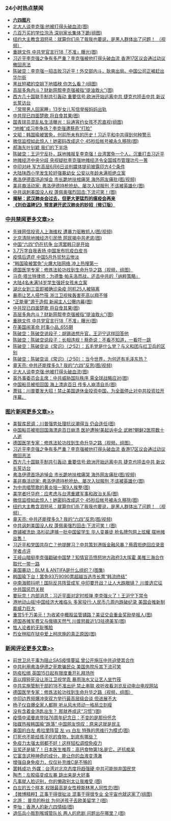 <div class="catlist">
<h3>24小时热点禁闻</h3>
<ul>
<li><b><a href="64photo" target="_blank">六四图片</a></b></li>
<li><a href="https://github.com/fqnews/bnews/blob/master/cbnews/20200607/1340997.md">北大人谈李克强:他被打得头破血流(图)</a></li>
<li><a href="https://github.com/fqnews/bnews/blob/master/comments/20200607/1340919.md">几百万买的学位泡汤 深圳家长集体下跪(组图)</a></li>
<li><a href="https://github.com/fqnews/bnews/blob/master/topimagenews/20200607/1341008.md">纽约大主教含泪怒吼：就算你们杀了我我也要说，是黑人群体出了问题！ （视频）</a></li>
<li><a href="https://github.com/fqnews/bnews/blob/master/cbnews/20200607/1341175.md">重磅文件 中共党官言行18「不准」曝光(图)</a></li>
<li><a href="https://github.com/fqnews/bnews/blob/master/topimagenews/20200607/1341233.md">习近平李克强之争有多严重？李克强被他打得头破血流 香港17区议会通过动议撤回恶法</a></li>
<li><a href="https://github.com/fqnews/bnews/blob/master/cbnews/20200607/1340932.md">陈破空：李克强一招击败习近平！外交部内斗，耿爽出局。中国公司正被赶出华尔街 </a></li>
<li><a href="https://github.com/fqnews/bnews/blob/master/cnnews/20200607/1341186.md">黑丝短裙的空姐下地插秧 你怎么看？(组图)</a></li>
<li><a href="https://github.com/fqnews/bnews/blob/master/cbnews/20200607/1341206.md">高层多角内斗？财新网帮李克强被指“提油救火”(图)</a></li>
<li><a href="https://github.com/fqnews/bnews/blob/master/topimagenews/20200607/1341208.md">西方几十国联手制共引轰动 重要信号:欧洲开始远离中共 捷克也抨击中共 新议长誓访台</a></li>
<li><a href="https://github.com/fqnews/bnews/blob/master/baitai/20200607/1340857.md">「常带男人回家睡」13岁女儿写信举报妈妈出轨</a></li>
<li><a href="https://github.com/fqnews/bnews/blob/master/cbnews/20200607/1341207.md">中共现已四面楚歌 将自食其果(图)</a></li>
<li><a href="https://github.com/fqnews/bnews/blob/master/sports/20200607/1341188.md">国青球员混乱私生活曝光：玩通宵约女孩不忍直视(组图)</a></li>
<li><a href="https://github.com/fqnews/bnews/blob/master/comments/20200607/1340994.md">“地摊”成习李争场？李克强遭蔡奇“打脸”</a></li>
<li><a href="https://github.com/fqnews/bnews/blob/master/cbnews/20200607/1340884.md">文昭：韩国瑜被罢免，创前所未有的历史！习近平和中共得到何种警示 </a></li>
<li><a href="https://github.com/fqnews/bnews/blob/master/topimagenews/20200607/1341078.md">微信监控如此惊人！她密码改成这个 45秒后帐号被永久移除(图)</a></li>
<li><a href="https://github.com/fqnews/bnews/blob/master/ssgc/20200607/1341274.md">郝海东叶钊颖 我们的下半场</a></li>
<li><a href="https://github.com/fqnews/bnews/blob/master/cbnews/20200607/1340859.md">陈破空：王沪宁反扑，踩地摊报复李克强！台湾罢免一个人，沉重打击习近平 </a></li>
<li><a href="https://github.com/fqnews/bnews/blob/master/headline/20200607/1341203.md">地摊经济中央分歧 央视疑批李克强地摊经济令全国城市管理功亏一篑</a></li>
<li><a href="https://github.com/fqnews/bnews/blob/master/baitai/20200607/1340877.md">中印对峙 军方高层6月6日谈判媒体提前披露印方4个条件</a></li>
<li><a href="https://github.com/fqnews/bnews/blob/master/cbnews/20200607/1340900.md">大陆陕西小学发生轮奸强暴幼女 公安以年龄未满拒绝立案</a></li>
<li><a href="https://github.com/fqnews/bnews/blob/master/topimagenews/20200607/1341168.md">弗洛伊德首场追悼会 市长跪地扶棺痛哭 海外网友痛批(图/视频)</a></li>
<li><a href="https://github.com/fqnews/bnews/blob/master/topimagenews/20200607/1341162.md">美非裔活动家: 弗洛伊德持枪抢劫、屡次入狱服刑 不该被英雄化(图)</a></li>
<li><a href="https://github.com/fqnews/bnews/blob/master/topimagenews/20200607/1340985.md">中共讽刺美国没人权 蓬佩奥强烈回击:下流可笑！(图)</a></li>
<li><b><a href="https://github.com/fqnews/bnews/blob/master/comments/20200211/1275071.md" target="_blank">揭秘：武汉肺炎会过去，但更大更猛烈的瘟疫会再来</a></b></li>
<li><b><a href="https://github.com/fqnews/bnews/blob/master/comments/20200207/1272816.md" target="_blank">《刘伯温碑记》预言避开武汉肺炎的妙招（修订版）</a></b></li>
</ul>
</div>

<div class="catlist">
<h3><a href="https://github.com/fqnews/bnews/blob/master/cbnews/" target="_blank">中共禁闻</a><span><a href="https://github.com/fqnews/bnews/blob/master/cbnews/" target="_blank" rel="nofollow">更多文章>></a></span></h3>
<ul>
<li><a href="https://github.com/fqnews/bnews/blob/master/cbnews/20200608/1341371.md" target="_blank">先锋网信投资人上海维权 遭暴力驱散抓人(图/视频)</a></li>
<li><a href="https://github.com/fqnews/bnews/blob/master/cbnews/20200608/1341361.md" target="_blank">北京清除地摊经济引民愤 网民揭中共老底(图)</a></li>
<li><a href="https://github.com/fqnews/bnews/blob/master/cbnews/20200607/1341293.md" target="_blank">中国“六四“仍在抗争 台湾罢韩只是开始</a></li>
<li><a href="https://github.com/fqnews/bnews/blob/master/cbnews/20200607/1341292.md" target="_blank">3.7万字自我表扬 中国发布抗疫白皮书</a></li>
<li><a href="https://github.com/fqnews/bnews/blob/master/cbnews/20200607/1341278.md" target="_blank">疫情后遗症 中国5月外贸愁云惨淡</a></li>
<li><a href="https://github.com/fqnews/bnews/blob/master/cbnews/20200607/1341276.md" target="_blank">“韩国瑜被罢免”火爆大陆网络 冲上热搜第一</a></li>
<li><a href="https://github.com/fqnews/bnews/blob/master/comments/20200607/783186.md" target="_blank">德国医学专家：修炼法轮功找到生命升华之路（视频，组图）</a></li>
<li><a href="https://github.com/fqnews/bnews/blob/master/cbnews/20200607/1340904.md" target="_blank">马克·塔兰特律师：为德鲁·帕夫洛而战，还击中共的「纳粹策略」</a></li>
<li><a href="https://github.com/fqnews/bnews/blob/master/cbnews/20200607/1341225.md" target="_blank">大陆4名未满14岁学生强奸女孩未立案</a></li>
<li><a href="https://github.com/fqnews/bnews/blob/master/cbnews/20200607/1341224.md" target="_blank">湖北女到三亚即被确诊染疫 同机25人被隔离</a></li>
<li><a href="https://github.com/fqnews/bnews/blob/master/cbnews/20200607/1341223.md" target="_blank">暴雨让艺人搭竹筏 浙江卫视挨轰害死高以翔不够</a></li>
<li><a href="https://github.com/fqnews/bnews/blob/master/cbnews/20200607/1341211.md" target="_blank">“正能量”源于造假 新闻主人公曝内幕(图)</a></li>
<li><a href="https://github.com/fqnews/bnews/blob/master/cbnews/20200607/1341207.md" target="_blank">中共现已四面楚歌 将自食其果(图)</a></li>
<li><a href="https://github.com/fqnews/bnews/blob/master/cbnews/20200607/1341206.md" target="_blank">高层多角内斗？财新网帮李克强被指“提油救火”(图)</a></li>
<li><a href="https://github.com/fqnews/bnews/blob/master/cbnews/20200607/1341175.md" target="_blank">重磅文件 中共党官言行18「不准」曝光(图)</a></li>
<li><a href="https://github.com/fqnews/bnews/blob/master/cbnews/20200607/1341120.md" target="_blank">在美国闹革命 时事小品_655期</a></li>
<li><a href="https://github.com/fqnews/bnews/blob/master/cbnews/20200607/1341019.md" target="_blank">陈破空：陈破空说段子：胡锡进想升官，王沪宁这样回答他</a></li>
<li><a href="https://github.com/fqnews/bnews/blob/master/cbnews/20200607/1341018.md" target="_blank">陈破空：陈破空说段子：长相违规！蔡奇说：不看不知道，一看吓一跳</a></li>
<li><a href="https://github.com/fqnews/bnews/blob/master/cbnews/20200607/1341017.md" target="_blank">陈破空：陈破空谈《常识》（之52）：五毛党是什么党？与义和团与红卫兵的区别</a></li>
<li><a href="https://github.com/fqnews/bnews/blob/master/cbnews/20200607/1341016.md" target="_blank">陈破空：陈破空谈《常识》（之50）：当今世界，为何还有毛泽东热？</a></li>
<li><a href="https://github.com/fqnews/bnews/blob/master/comments/20200607/1341003.md" target="_blank">章天亮: 中共还能撑多久? 我的“六四”反思(图/视频)</a></li>
<li><a href="https://github.com/fqnews/bnews/blob/master/cbnews/20200607/1340997.md" target="_blank">北大人谈李克强:他被打得头破血流(图)</a></li>
<li><a href="https://github.com/fqnews/bnews/blob/master/cbnews/20200607/1340996.md" target="_blank">英外事委员会主席：中共威胁国际秩序 需全球战略应对(图)</a></li>
<li><a href="https://github.com/fqnews/bnews/blob/master/cbnews/20200607/1340986.md" target="_blank">中国船员被拒回国 海上漂逾百日 传多人崩溃自杀(图)</a></li>
<li><a href="https://github.com/fqnews/bnews/blob/master/cbnews/20200607/1340982.md" target="_blank">萧铭：川普要发大招！禁止美国退休金投资中国，为全面停止对中共投资拉开序幕。</a></li>

</ul>
</div>
<div class="catlist">
<h3><a href="https://github.com/fqnews/bnews/blob/master/topimagenews/" target="_blank">图片新闻</a><span><a href="https://github.com/fqnews/bnews/blob/master/topimagenews/" target="_blank" rel="nofollow">更多文章>></a></span></h3>
<ul>
<li><a href="https://github.com/fqnews/bnews/blob/master/topimagenews/20200608/1341320.md" target="_blank">美智库民调：川普强势处理抗议潮得当 仍会连任(图)</a></li>
<li><a href="https://github.com/fqnews/bnews/blob/master/topimagenews/20200607/1341284.md" target="_blank">中国船员被拒回国海漂逾百日崩溃 医护遭殃!美起诉中企 武肺?朝鲜2医院数十人逝</a></li>
<li><a href="https://github.com/fqnews/bnews/blob/master/comments/20200607/783186.md" target="_blank">德国医学专家：修炼法轮功找到生命升华之路（视频，组图）</a></li>
<li><a href="https://github.com/fqnews/bnews/blob/master/topimagenews/20200607/1341233.md" target="_blank">习近平李克强之争有多严重？李克强被他打得头破血流 香港17区议会通过动议撤回恶法</a></li>
<li><a href="https://github.com/fqnews/bnews/blob/master/topimagenews/20200607/1341208.md" target="_blank">西方几十国联手制共引轰动 重要信号:欧洲开始远离中共 捷克也抨击中共 新议长誓访台</a></li>
<li><a href="https://github.com/fqnews/bnews/blob/master/topimagenews/20200607/1341168.md" target="_blank">弗洛伊德首场追悼会 市长跪地扶棺痛哭 海外网友痛批(图/视频)</a></li>
<li><a href="https://github.com/fqnews/bnews/blob/master/topimagenews/20200607/1341162.md" target="_blank">美非裔活动家: 弗洛伊德持枪抢劫、屡次入狱服刑 不该被英雄化(图)</a></li>
<li><a href="https://github.com/fqnews/bnews/blob/master/topimagenews/20200607/1341161.md" target="_blank">为中共唱赞歌的黄炎培一家9人挨整(图)</a></li>
<li><a href="https://github.com/fqnews/bnews/blob/master/topimagenews/20200607/1341090.md" target="_blank">美学者吁华府：应考虑与台湾重建军事和政治关系(图)</a></li>
<li><a href="https://github.com/fqnews/bnews/blob/master/topimagenews/20200607/1341078.md" target="_blank">微信监控如此惊人！她密码改成这个 45秒后帐号被永久移除(图)</a></li>
<li><a href="https://github.com/fqnews/bnews/blob/master/topimagenews/20200607/1341008.md" target="_blank">纽约大主教含泪怒吼：就算你们杀了我我也要说，是黑人群体出了问题！ （视频）</a></li>
<li><a href="https://github.com/fqnews/bnews/blob/master/comments/20200607/1341003.md" target="_blank">章天亮: 中共还能撑多久? 我的“六四”反思(图/视频)</a></li>
<li><a href="https://github.com/fqnews/bnews/blob/master/topimagenews/20200607/1340985.md" target="_blank">中共讽刺美国没人权 蓬佩奥强烈回击:下流可笑！(图)</a></li>
<li><a href="https://github.com/fqnews/bnews/blob/master/topimagenews/20200607/1340815.md" target="_blank">商铺被洗劫 洛杉矶逮捕一批中国留学生 华人变暴徒 抢名牌包网上炫耀 摆地摊出售！</a></li>
<li><a href="https://github.com/fqnews/bnews/blob/master/topimagenews/20200607/1340796.md" target="_blank">习近平和党国共存亡？他提醒习？中共策划港版金融风暴？蔡霞拒绝回应录音 学者点评</a></li>
<li><a href="https://github.com/fqnews/bnews/blob/master/topimagenews/20200607/1340781.md" target="_blank">王岐山暗挺李克强戳破中国梦？知情官员愤怒地方政府3大挥霍 美推三海合作取代一带一路</a></li>
<li><a href="https://github.com/fqnews/bnews/blob/master/topimagenews/20200606/1340740.md" target="_blank">美国暴动：BLM &#038; ANTIFA是什么组织？(图集)</a></li>
<li><a href="https://github.com/fqnews/bnews/blob/master/topimagenews/20200606/1340735.md" target="_blank">韩国瑜下台！罢免93万9090票超越当选市长票“韩流终结”</a></li>
<li><a href="https://github.com/fqnews/bnews/blob/master/topimagenews/20200606/1340727.md" target="_blank">中南海颤抖吧！国际反共阵营成军 中印要开战？让人大跌眼镜？ 川普选它征中共国惩罚关税</a></li>
<li><a href="https://github.com/fqnews/bnews/blob/master/topimagenews/20200606/1340712.md" target="_blank">要玩完！内部消息：习近平面对定时核弹 李克强火了！王沪宁下禁令</a></li>
<li><a href="https://github.com/fqnews/bnews/blob/master/topimagenews/20200606/1340690.md" target="_blank">港地动山摇!中国经济大难临头 多家投行:人民币几周内跌破纪录 美国会推新制裁威力巨大</a></li>
<li><a href="https://github.com/fqnews/bnews/blob/master/topimagenews/20200606/1340643.md" target="_blank">重赏5千万美元！为收紧中概股监管铺路？美证交会重金奖励举报人(图)</a></li>
<li><a href="https://github.com/fqnews/bnews/blob/master/topimagenews/20200606/1340633.md" target="_blank">德国吝摊军费又与俄搞天然气 川普怒裁近1/3驻德美军(图)</a></li>
<li><a href="https://github.com/fqnews/bnews/blob/master/comments/20200606/783250.md" target="_blank">牲人论者的无耻嘴脸</a></li>
<li><a href="https://github.com/fqnews/bnews/blob/master/topimagenews/20200606/1340511.md" target="_blank">烈女林昭在狱中爱上柯庆施的真正原因(图)</a></li>

</ul>
</div>
<div class="catlist">
<h3><a href="https://github.com/fqnews/bnews/blob/master/comments/" target="_blank">新闻评论</a><span><a href="https://github.com/fqnews/bnews/blob/master/comments/" target="_blank" rel="nofollow">更多文章>></a></span></h3>
<ul>
<li><a href="https://github.com/fqnews/bnews/blob/master/comments/20200608/1341365.md" target="_blank">前世卫总干事为阻止SAS疫情蔓延  曾公开施压中共迫使其合作</a></li>
<li><a href="https://github.com/fqnews/bnews/blob/master/comments/20200608/1341357.md" target="_blank">中共利用弗洛伊德之死欺骗民众 美国务院斥其下流可笑</a></li>
<li><a href="https://github.com/fqnews/bnews/blob/master/comments/20200608/1341309.md" target="_blank">防疫松绑 英国15日起有限度重开礼拜场所</a></li>
<li><a href="https://github.com/fqnews/bnews/blob/master/comments/20200607/1341285.md" target="_blank">高以翔猝死没让浙江卫视学乖  暴雨涨水又让艺人坐竹筏</a></li>
<li><a href="https://github.com/fqnews/bnews/blob/master/comments/20200607/1341282.md" target="_blank">中共实施管制干部的18不准出炉 禁止串联 收听收看浏览反动电台电视网站</a></li>
<li><a href="https://github.com/fqnews/bnews/blob/master/comments/20200607/783186.md" target="_blank">德国医学专家：修炼法轮功找到生命升华之路（视频，组图）</a></li>
<li><a href="https://github.com/fqnews/bnews/blob/master/comments/20200607/1341231.md" target="_blank">中印边界频爆冲突双方举行最高层级会谈 但进展不大</a></li>
<li><a href="https://github.com/fqnews/bnews/blob/master/comments/20200607/1341221.md" target="_blank">杨子仪自爆全家人都胖 听从风水师动一格局立刻瘦</a></li>
<li><a href="https://github.com/fqnews/bnews/blob/master/comments/20200607/1341200.md" target="_blank">没有含着金汤匙出生？ 那就养成这“习惯”(图)</a></li>
<li><a href="https://github.com/fqnews/bnews/blob/master/comments/20200607/1341193.md" target="_blank">疫情中诺曼底登陆76周年纪念日：不变的是那份怀念</a></li>
<li><a href="https://github.com/fqnews/bnews/blob/master/comments/20200607/1341174.md" target="_blank">陆媒热报韩国瑜“跌落” 中国网友惊叹：原来这就是民主</a></li>
<li><a href="https://github.com/fqnews/bnews/blob/master/comments/20200607/1341163.md" target="_blank">美国的白左 希拉里阵营 左 vs 白左 特殊的思维行为模式(图)</a></li>
<li><a href="https://github.com/fqnews/bnews/blob/master/comments/20200607/1341158.md" target="_blank">打死也不能给孩子吃的食物，到底有哪些？</a></li>
<li><a href="https://github.com/fqnews/bnews/blob/master/comments/20200607/1341157.md" target="_blank">免疫力太强太弱都不好！这样轻松调控免疫力</a></li>
<li><a href="https://github.com/fqnews/bnews/blob/master/comments/20200607/1341124.md" target="_blank">豆浆还是输了！日本医生推荐：高钙食物第1名是它，还抗痴呆</a></li>
<li><a href="https://github.com/fqnews/bnews/blob/master/comments/20200607/1341123.md" target="_blank">它富含这种神奇的成分，能让你的血液变清澈</a></li>
<li><a href="https://github.com/fqnews/bnews/blob/master/comments/20200607/1341122.md" target="_blank">增强自身免疫力，仅仅补充维C是不够的</a></li>
<li><a href="https://github.com/fqnews/bnews/blob/master/comments/20200607/1341070.md" target="_blank">罢韩成功  外媒：台湾对北京态度将趋强硬 中共可能抛弃国民党</a></li>
<li><a href="https://github.com/fqnews/bnews/blob/master/comments/20200607/1341066.md" target="_blank">陶杰：左胶癌变成左暴 跳出来是大好事</a></li>
<li><a href="https://github.com/fqnews/bnews/blob/master/comments/20200607/1341065.md" target="_blank">凡事就人脸识别，你的懒政别太让我难受 (图)</a></li>
<li><a href="https://github.com/fqnews/bnews/blob/master/comments/20200607/1341060.md" target="_blank">白左的五个样本 权限最高是女性穆斯林黑人同性恋(图)</a></li>
<li><a href="https://github.com/fqnews/bnews/blob/master/comments/20200607/1341047.md" target="_blank">【微博精粹】正事干得很扯淡 混事干得很专业 全宇宙也就这家了(组图)</a></li>
<li><a href="https://github.com/fqnews/bnews/blob/master/comments/20200607/1341046.md" target="_blank">北游： 普京的粉丝 为何送孩子去欧美留学？(图)</a></li>
<li><a href="https://github.com/fqnews/bnews/blob/master/comments/20200607/1341045.md" target="_blank">李怡：香港人的新六四情结(图)</a></li>
<li><a href="https://github.com/fqnews/bnews/blob/master/comments/20200607/1341044.md" target="_blank">退伍兵小贩割喉城管队长 两人的悲剧 问题出在哪里？(图)</a></li>

</ul>
</div>